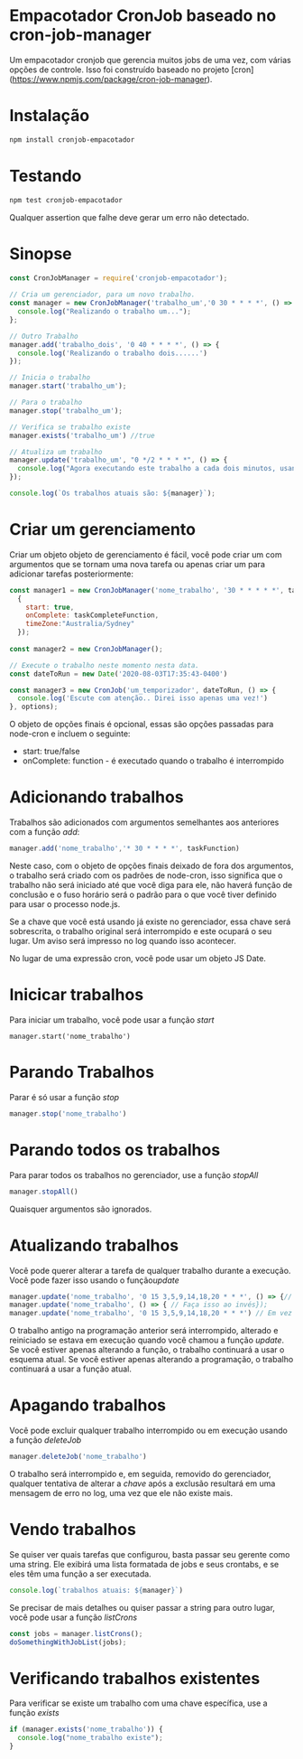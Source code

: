 Empacotador CronJob baseado no cron-job-manager
===================

Um empacotador cronjob que gerencia muitos jobs de uma vez, com várias opções de controle. 
Isso foi construído baseado no projeto [cron] (https://www.npmjs.com/package/cron-job-manager).

Instalação
=============
```bash
npm install cronjob-empacotador
```
Testando
===========
```bash
npm test cronjob-empacotador
```
Qualquer assertion que falhe deve gerar um erro não detectado.

Sinopse
============
```javascript
const CronJobManager = require('cronjob-empacotador');
  
// Cria um gerenciador, para um novo trabalho.
const manager = new CronJobManager('trabalho_um','0 30 * * * *', () => { 
  console.log("Realizando o trabalho um...");
};

// Outro Trabalho
manager.add('trabalho_dois', '0 40 * * * *', () => { 
  console.log('Realizando o trabalho dois......')
});

// Inicia o trabalho
manager.start('trabalho_um');

// Para o trabalho
manager.stop('trabalho_um');

// Verifica se trabalho existe
manager.exists('trabalho_um') //true

// Atualiza um trabalho
manager.update('trabalho_um', "0 */2 * * * *", () => {
  console.log("Agora executando este trabalho a cada dois minutos, usando esta função..."
});

console.log(`Os trabalhos atuais são: ${manager}`);
```
Criar um gerenciamento
===
Criar um objeto objeto de gerenciamento é fácil, você pode criar um com argumentos que se tornam uma nova tarefa ou apenas criar um para adicionar tarefas posteriormente:
```javascript
const manager1 = new CronJobManager('nome_trabalho', '30 * * * * *', taskFunction,
  {
    start: true,   
    onComplete: taskCompleteFunction, 
    timeZone:"Australia/Sydney"
  });
  
const manager2 = new CronJobManager();

// Execute o trabalho neste momento nesta data.
const dateToRun = new Date('2020-08-03T17:35:43-0400') 

const manager3 = new CronJob('um_temporizador', dateToRun, () => { 
  console.log('Escute com atenção.. Direi isso apenas uma vez!') 
}, options);
```
O objeto de opções finais é opcional, essas são opções passadas para node-cron e incluem o seguinte:
  * start: true/false
  * onComplete: function - é executado quando o trabalho é interrompido
  

Adicionando trabalhos
===
Trabalhos são adicionados com argumentos semelhantes aos anteriores com a função *add*:
```javascript
manager.add('nome_trabalho','* 30 * * * *', taskFunction)
```
Neste caso, com o objeto de opções finais deixado de fora dos argumentos, o trabalho será criado com os padrões de node-cron, isso significa que o trabalho não será iniciado até que você diga para ele, não haverá função de conclusão e o fuso horário será o padrão para o que você tiver definido para usar o processo node.js.

Se a chave que você está usando já existe no gerenciador, essa chave será sobrescrita, o trabalho original será interrompido e este ocupará o seu lugar. Um aviso será impresso no log quando isso acontecer.

No lugar de uma expressão cron, você pode usar um objeto JS Date.

Inicicar trabalhos
===
Para iniciar um trabalho, você pode usar a função *start*
```javasctipt
manager.start('nome_trabalho')
```

Parando Trabalhos
===
Parar é só usar a função *stop*
```javascript
manager.stop('nome_trabalho')
```

Parando todos os trabalhos
===
Para parar todos os trabalhos no gerenciador, use a função *stopAll*
```javascript
manager.stopAll()
```
Quaisquer argumentos são ignorados.

Atualizando trabalhos
===
Você pode querer alterar a tarefa de qualquer trabalho durante a execução. Você pode fazer isso usando o função*update*
```javascript
manager.update('nome_trabalho', '0 15 3,5,9,14,18,20 * * *', () => {// Faça isso neste novo cronograma});
manager.update('nome_trabalho', () => { // Faça isso ao invés});
manager.update('nome_trabalho', '0 15 3,5,9,14,18,20 * * *') // Em vez disso, faça-o nesta programação.
```
O trabalho antigo na programação anterior será interrompido, alterado e reiniciado se estava em execução quando você chamou a função *update*. Se você estiver apenas alterando a função, o trabalho continuará a usar o esquema atual. Se você estiver apenas alterando a programação, o trabalho continuará a usar a função atual.

Apagando trabalhos
===
Você pode excluir qualquer trabalho interrompido ou em execução usando a função *deleteJob*
```javascript
manager.deleteJob('nome_trabalho')
```
O trabalho será interrompido e, em seguida, removido do gerenciador, qualquer tentativa de alterar a *chave* após a exclusão resultará em uma mensagem de erro no log, uma vez que ele não existe mais.

Vendo trabalhos
===
Se quiser ver quais tarefas que configurou, basta passar seu gerente como uma string. Ele exibirá uma lista formatada de jobs e seus crontabs, e se eles têm uma função a ser executada.
```javascript
console.log(`trabalhos atuais: ${manager}`)
```
Se precisar de mais detalhes ou quiser passar a string para outro lugar, você pode usar a função *listCrons*
```javascript
const jobs = manager.listCrons();
doSomethingWithJobList(jobs);
````

Verificando trabalhos existentes
===
Para verificar se existe um trabalho com uma chave específica, use a função *exists*
```javascript
if (manager.exists('nome_trabalho')) { 
  console.log("nome_trabalho existe");
}
```
